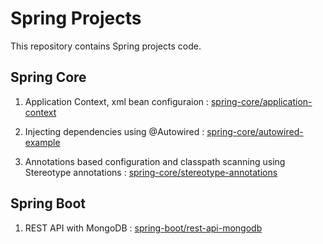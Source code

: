 # Spring Projects

This repository contains Spring projects code.

## Spring Core

1. Application Context, xml bean configuraion : [spring-core/application-context](https://github.com/eMahtab/spring-projects/tree/main/spring-core/application-context)

2. Injecting dependencies using @Autowired : [spring-core/autowired-example](https://github.com/eMahtab/spring-projects/tree/main/spring-core/autowired-example)

3. Annotations based configuration and classpath scanning using Stereotype annotations : [spring-core/stereotype-annotations](https://github.com/eMahtab/spring-projects/tree/main/spring-core/stereotype-annotations)


## Spring Boot

1. REST API with MongoDB : [spring-boot/rest-api-mongodb](https://github.com/eMahtab/spring-projects/tree/main/spring-boot/rest-api-mongodb)

   
